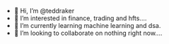- 👋 Hi, I’m @teddraker 
- 👀 I’m interested in finance, trading and hfts....
- 🌱 I’m currently learning machine learning and dsa.
- 💞️ I’m looking to collaborate on nothing right now....

<!---
teddraker/teddraker is a ✨ special ✨ repository because its `README.md` (this file) appears on your GitHub profile.
You can click the Preview link to take a look at your changes.
--->
